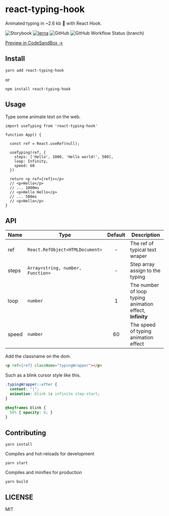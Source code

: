 # react-typing-hook

Animated typing in ~2.6 kb 🐡 with React Hook.

![Storybook](https://cdn.jsdelivr.net/gh/storybookjs/brand@master/badge/badge-storybook.svg)
[![lerna](https://img.shields.io/badge/maintained%20with-lerna-cc00ff.svg)](https://lerna.js.org/)
![GitHub](https://img.shields.io/github/license/Turkyden/react--typing--hook)
![GitHub Workflow Status (branch)](https://img.shields.io/github/workflow/status/Turkyden/react--typing-hook/REACT_TYPING_HOOK_BUILD/master)

[Preview in CodeSandBox &rarr;](https://codesandbox.io/s/react-typing-hook-5uv7j)

## Install

```yarn
yarn add react-typing-hook
```

or

```yarn
npm install react-typing-hook
```

## Usage

Type some animate text on the web.

```tsx
import useTyping from 'react-typing-hook'

function App() {

  const ref = React.useRef(null);
  
  useTyping(ref, {
    steps: ['Hello', 1000, 'Hello world!', 500],
    loop: Infinity,
    speed: 60
  })
  
  return <p ref={ref}></p>
  // <p>Hello</p>
  // ... 1000ms
  // <p>Hello Hello</p>
  // ... 500ms
  // <p>Hello</p>
}
```

## API

| Name | Type | Default | Description |
| ---- | ----- | :----: | --- |
| ref | `React.RefObject<HTMLDocument>` | - | The ref of typical text wraper |
| steps | `Array<string, number, Function>` | - | Step array assign to the typing |
| loop | `number` | 1 | The number of loop typing animation effect, **Infinity** |
| speed | `number` | 60 | The speed of typing animation effect |

Add the classname on the dom.

```html
<p ref={ref} className="typingWrapper"></p>
```

Such as a blink cursor style like this.

```css
.typingWrapper::after {
  content: "|";
  animation: blink 1s infinite step-start;
}

@keyframes blink {
  50% { opacity: 0; }
}
```

## Contributing

```yarn
yarn install
```

Compiles and hot-reloads for development

```yarn
yarn start
```

Compiles and minifies for production

```yarn
yarn build
```

## LICENSE

MIT
